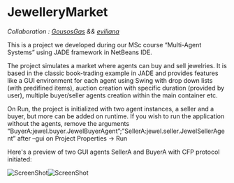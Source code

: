 # JewelleryMarket

_Collaboration : [GousosGas](https://github.com/GousosGas) && [eviliana](https://github.com/eviliana)_

This is a project we developed during our MSc course “Multi-Agent Systems” using JADE framework in NetBeans IDE.

The project simulates a market where agents can buy and sell jewelries. It is based in the classic book-trading example in JADE and provides features like a GUI environment for each agent using Swing with drop down lists (with predifined items), auction creation with specific duration (provided by user), multiple buyer/seller agents creation within the main container etc.

On Run, the project is initialized with two agent instances, a seller and a buyer, but more can be added on runtime. If you wish to run the application without the agents, remove the arguments “BuyerA:jewel.buyer.JewelBuyerAgent”;”SellerA:jewel.seller.JewelSellerAgent” after –gui on Project Properties -> Run

Here's a preview of two GUI agents SellerA and BuyerA with CFP protocol initiated:

![ScreenShot](https://cloud.githubusercontent.com/assets/19364658/24295171/2e187e36-10a2-11e7-80e6-fad45c35a38b.png)![ScreenShot](https://cloud.githubusercontent.com/assets/19364658/24295179/35922b3a-10a2-11e7-89df-1b33e1f70060.png)
